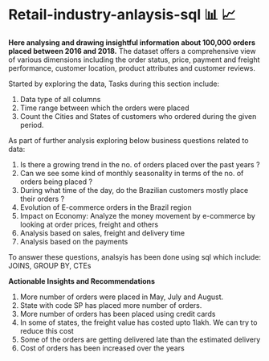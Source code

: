 # Retail-industry-anlaysis-sql 📊 📈

**Here analysing and drawing insightful information about 100,000 orders placed between 2016 and 2018.** The dataset offers a comprehensive view of various dimensions including 
the order status, price, payment and freight performance, customer location, product attributes and customer reviews.

Started by exploring the data, Tasks during this section include:

1. Data type of all columns
2. Time range between which the orders were placed
3. Count the Cities and States of customers who ordered during the given period.

As part of further analysis exploring below business questions related to data: 

1. Is there a growing trend in the no. of orders placed over the past years ?
2. Can we see some kind of monthly seasonality in terms of the no. of orders being placed ?
3. During what time of the day, do the Brazilian customers mostly place their orders ?
4. Evolution of E-commerce orders in the Brazil region
5. Impact on Economy: Analyze the money movement by e-commerce by looking at order prices, freight and others
6. Analysis based on sales, freight and delivery time
7. Analysis based on the payments

To answer these questions, analsyis has been done using sql which include:
JOINS, GROUP BY, CTEs

**Actionable Insights and Recommendations**
1. More number of orders were placed in May, July and August. 
2. State with code SP has placed more number of orders. 
3. More number of orders has been placed using credit cards
4. In some of states, the freight value has costed upto 1lakh. We can try to reduce this cost
5. Some of the orders are getting delivered late than the estimated delivery
6. Cost of orders has been increased over the years
